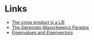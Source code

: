 # Links

- [The cross product is a LIE](https://www.youtube.com/watch?v=NM5QKDftp3g)
- [The Sierpinski-Mazurkiewicz Paradox](https://www.youtube.com/watch?v=hVaDTnrwCnk)
- [Eigenvalues and Eigenvectors](https://en.m.wikipedia.org/wiki/Eigenvalues_and_eigenvectors)
